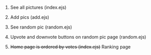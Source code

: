 1. See all pictures (index.ejs)
2. Add pics (add.ejs)
3. See random pic (random.ejs)
4. Upvote and downvote buttons on random pic page (random.ejs)

5. ~~Home page is ordered by votes (index.ejs)~~ Ranking page